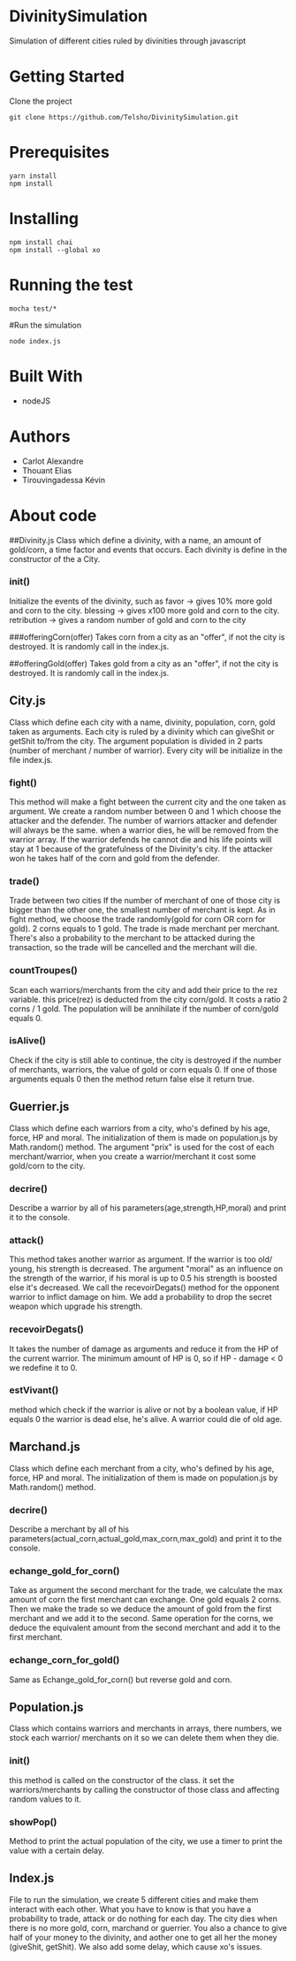 # DivinitySimulation

Simulation of different cities ruled by divinities through javascript

# Getting Started 
Clone the project
```
git clone https://github.com/Telsho/DivinitySimulation.git
```
# Prerequisites
```
yarn install
npm install
```
# Installing
```
npm install chai
npm install --global xo
```
# Running the test
```
mocha test/*
```

#Run the simulation
```
node index.js
```


# Built With
- nodeJS

# Authors
- Carlot Alexandre
- Thouant Elias
- Tirouvingadessa Kévin

# About code
##Divinity.js
Class which define a divinity, with a name, an amount of gold/corn, a time factor and events that occurs.
Each divinity is define in the constructor of the a City.
   ### init()
   Initialize the events of the divinity, such as favor -> gives 10% more gold and corn to the city.
   blessing -> gives x100 more gold and corn to the city.
   retribution -> gives a random number of gold and corn to the city
   
   ###offeringCorn(offer)
   Takes corn from a city as an "offer", if not the city is destroyed.
   It is randomly call in the index.js.
   
   ##offeringGold(offer)
   Takes gold from a city as an "offer", if not the city is destroyed.
   It is randomly call in the index.js.
    

## City.js
Class which define each city with a name, divinity, population, corn, gold taken as arguments.
Each city is ruled by a divinity which can giveShit or getShit to/from the city.
The argument population is divided in 2 parts (number of merchant / number of warrior).
Every city will be initialize in the file index.js.
   ### fight()
  This method will make a fight between the current city and the one taken as argument.
  We create a random number between 0 and 1 which choose the attacker and the defender.
  The number of warriors attacker and defender will always be the same.
  when a warrior dies, he will be removed from the warrior array.
  If the warrior defends he cannot die and his life points will stay at 1 because of the gratefulness of the Divinity's city.
  If the attacker won he takes half of the corn and gold from the defender.
   ### trade()
  Trade between two cities
  If the number of merchant of one of those city is bigger than the other one, the smallest number of merchant is kept.
  As in fight method, we choose the trade randomly(gold for corn OR corn for gold).
  2 corns equals to 1 gold.
  The trade is made merchant per merchant.
  There's also a probability to the merchant to be attacked during the transaction, so the trade will be cancelled and the merchant will die.
   ### countTroupes()
   Scan each warriors/merchants from the city and add their price to the rez variable.
   this price(rez) is deducted from the city corn/gold.
   It costs a ratio 2 corns / 1 gold.
   The population will be annihilate if the number of corn/gold equals 0.
   ### isAlive()
   Check if the city is still able to continue, the city is destroyed if the number of merchants, warriors, the value of gold or corn equals 0.
                                                   If one of those arguments equals 0 then the method return false else it return true.
## Guerrier.js
Class which define each warriors from a city, who's defined by his age, force, HP and moral.
The initialization of them is made on population.js by Math.random() method.
The argument "prix" is used for the cost of each merchant/warrior, when you create a warrior/merchant it cost some
gold/corn to the city.
   ### decrire()
   Describe a warrior by all of his parameters(age,strength,HP,moral) and print it to the console.
      
   ### attack()
   This method takes another warrior as argument.
   If the warrior is too old/ young, his strength is decreased.
   The argument "moral" as an influence on the strength of the warrior, if his moral is up to 0.5 his
   strength is boosted else it's decreased.
   We call the recevoirDegats() method for the opponent warrior to inflict damage on him.
   We add a probability to drop the secret weapon which upgrade his strength.
   
   ### recevoirDegats()
   It takes the number of damage as arguments and reduce it from the HP of the current warrior.
   The minimum amount of HP is 0, so if HP - damage < 0 we redefine it to 0.
    
   ### estVivant()
   method which check if the warrior is alive or not by a boolean value, if HP equals 0 the warrior is dead
   else, he's alive.
   A warrior could die of old age.
   
## Marchand.js
Class which define each merchant from a city, who's defined by his age, force, HP and moral.
The initialization of them is made on population.js by Math.random() method.
   ### decrire()
   Describe a merchant by all of his parameters(actual_corn,actual_gold,max_corn,max_gold) and print it to the console.
   
   ### echange_gold_for_corn()
   Take as argument the second merchant for the trade, we calculate the max amount of corn the first merchant can exchange.
   One gold equals 2 corns.
   Then we make the trade so we deduce the amount of gold from the first merchant and we add it to the second.
   Same operation for the corns, we deduce the equivalent amount from the second merchant and add it to the first merchant.
   ### echange_corn_for_gold()
   Same as Echange_gold_for_corn() but reverse gold and corn.
   
## Population.js
Class which contains warriors and merchants in arrays, there numbers, we stock each warrior/ merchants
on it so we can delete them when they die.
   ### init()
   this method is called on the constructor of the class.
   it set the warriors/merchants by calling the constructor of those class and affecting random values to it.
   ### showPop()
   Method to print the actual population of the city, we use a timer to print the value with a certain delay.

## Index.js

File to run the simulation, we create 5 different cities and make them interact with each other.
What you have to know is that you have a probability to trade, attack or do nothing for each day.
The city dies when there is no more gold, corn, marchand or guerrier.
You also a chance to give half of your money to the divinity, and aother one to get all her the money (giveShit, getShit).
We also add some delay, which cause xo's issues.


    
